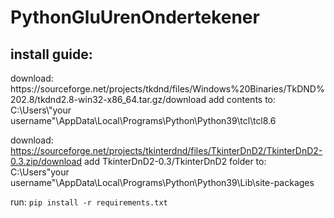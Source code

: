 # PythonGluUrenOndertekener

<h2>install guide:</h2>
download: https://sourceforge.net/projects/tkdnd/files/Windows%20Binaries/TkDND%202.8/tkdnd2.8-win32-x86_64.tar.gz/download
add contents to: C:\Users\"your username"\AppData\Local\Programs\Python\Python39\tcl\tcl8.6

download: https://sourceforge.net/projects/tkinterdnd/files/TkinterDnD2/TkinterDnD2-0.3.zip/download
add TkinterDnD2-0.3/TkinterDnD2 folder to: C:\Users\"your username"\AppData\Local\Programs\Python\Python39\Lib\site-packages

run: `pip install -r requirements.txt`
